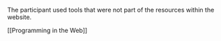 The participant used tools that were not part of the resources within the website.

[[Programming in the Web]]

